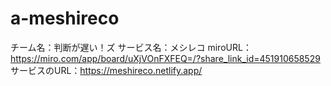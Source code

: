 # a-meshireco
チーム名：判断が遅い！ズ
サービス名：メシレコ
miroURL：https://miro.com/app/board/uXjVOnFXFEQ=/?share_link_id=451910658529
サービスのURL：https://meshireco.netlify.app/
